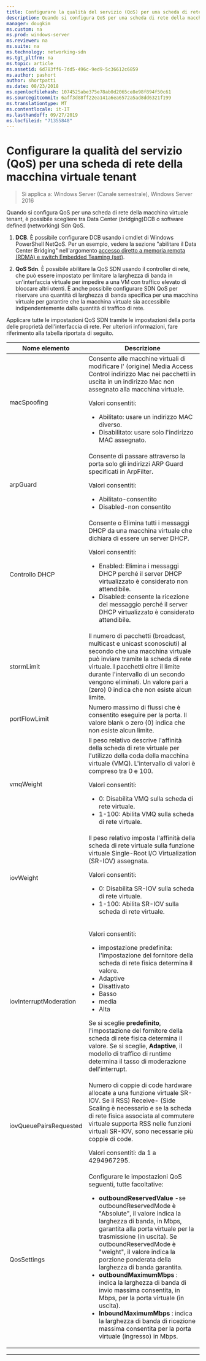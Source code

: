 ```yaml
---
title: Configurare la qualità del servizio (QoS) per una scheda di rete della macchina virtuale tenant
description: Quando si configura QoS per una scheda di rete della macchina virtuale tenant, è possibile scegliere tra Data Center \(bridging\)DCB o software defined \(networking\) Sdn QoS.
manager: dougkim
ms.custom: na
ms.prod: windows-server
ms.reviewer: na
ms.suite: na
ms.technology: networking-sdn
ms.tgt_pltfrm: na
ms.topic: article
ms.assetid: 6d783ff6-7dd5-496c-9ed9-5c36612c6859
ms.author: pashort
author: shortpatti
ms.date: 08/23/2018
ms.openlocfilehash: 1074525abe375e78ab0d2065ce8e98f894f50c61
ms.sourcegitcommit: 6aff3d88ff22ea141a6ea6572a5ad8dd6321f199
ms.translationtype: MT
ms.contentlocale: it-IT
ms.lasthandoff: 09/27/2019
ms.locfileid: "71355848"
---
```

# <a name="configure-quality-of-service-qos-for-a-tenant-vm-network-adapter"></a>Configurare la qualità del servizio (QoS) per una scheda di rete della macchina virtuale tenant

>Si applica a: Windows Server (Canale semestrale), Windows Server 2016

Quando si configura QoS per una scheda di rete della macchina virtuale tenant, è possibile scegliere tra Data Center \(bridging\)DCB o software defined \(networking\) Sdn QoS.

1.  **DCB**. È possibile configurare DCB usando i cmdlet di Windows PowerShell NetQoS. Per un esempio, vedere la sezione "abilitare il Data Center Bridging" nell'argomento [accesso diretto a memoria remota (RDMA) e switch Embedded Teaming (set)](../../../virtualization/hyper-v-virtual-switch/RDMA-and-Switch-Embedded-Teaming.md).

2.  **QoS Sdn**. È possibile abilitare la QoS SDN usando il controller di rete, che può essere impostato per limitare la larghezza di banda in un'interfaccia virtuale per impedire a una VM con traffico elevato di bloccare altri utenti.  È anche possibile configurare SDN QoS per riservare una quantità di larghezza di banda specifica per una macchina virtuale per garantire che la macchina virtuale sia accessibile indipendentemente dalla quantità di traffico di rete.  

Applicare tutte le impostazioni QoS SDN tramite le impostazioni della porta delle proprietà dell'interfaccia di rete. Per ulteriori informazioni, fare riferimento alla tabella riportata di seguito.

|Nome elemento|Descrizione|
|------------|-----------| 
|macSpoofing| Consente alle macchine virtuali di modificare l' \(origine\) Media Access Control indirizzo Mac nei pacchetti in uscita in un indirizzo Mac non assegnato alla macchina virtuale.<p>Valori consentiti:<ul><li>Abilitato: usare un indirizzo MAC diverso.</li><li>Disabilitato: usare solo l'indirizzo MAC assegnato.</li></ul>|
|arpGuard| Consente di passare attraverso la porta solo gli indirizzi ARP Guard specificati in ArpFilter.<p>Valori consentiti:<ul><li>Abilitato-consentito</li><li>Disabled-non consentito</li></ul>|
|Controllo DHCP| Consente o Elimina tutti i messaggi DHCP da una macchina virtuale che dichiara di essere un server DHCP. <p>Valori consentiti:<ul><li>Enabled: Elimina i messaggi DHCP perché il server DHCP virtualizzato è considerato non attendibile.</li><li>Disabled: consente la ricezione del messaggio perché il server DHCP virtualizzato è considerato attendibile.</li></ul>|
|stormLimit| Il numero di pacchetti (broadcast, multicast e unicast sconosciuti) al secondo che una macchina virtuale può inviare tramite la scheda di rete virtuale. I pacchetti oltre il limite durante l'intervallo di un secondo vengono eliminati. Un valore pari a \(zero\) 0 indica che non esiste alcun limite.|
|portFlowLimit| Numero massimo di flussi che è consentito eseguire per la porta. Il valore blank o zero \(0\) indica che non esiste alcun limite. |
|vmqWeight| Il peso relativo descrive l'affinità della scheda di rete virtuale per l'utilizzo della coda della macchina virtuale (VMQ). L'intervallo di valori è compreso tra 0 e 100.<p>Valori consentiti:<ul><li>0: Disabilita VMQ sulla scheda di rete virtuale.</li><li>1-100: Abilita VMQ sulla scheda di rete virtuale.</li></ul>|
|iovWeight| Il peso relativo imposta l'affinità della scheda di rete virtuale sulla funzione virtuale Single-Root I/O Virtualization \(SR-IOV\) assegnata. <p>Valori consentiti:<ul><li>0: Disabilita SR-IOV sulla scheda di rete virtuale.</li><li>1-100: Abilita SR-IOV sulla scheda di rete virtuale.</li></ul>|
|iovInterruptModeration|<p>Valori consentiti:<ul><li>impostazione predefinita: l'impostazione del fornitore della scheda di rete fisica determina il valore.</li><li>Adaptive </li><li>Disattivato </li><li>Basso</li><li>media</li><li>Alta</li></ul><p>Se si sceglie **predefinito**, l'impostazione del fornitore della scheda di rete fisica determina il valore.  Se si sceglie, **Adaptive**, il modello di traffico di runtime determina il tasso di moderazione dell'interrupt.|
|iovQueuePairsRequested| Numero di coppie di code hardware allocate a una funzione virtuale SR-IOV. Se il RSS\) Receive- \(Side Scaling è necessario e se la scheda di rete fisica associata al commutere virtuale supporta RSS nelle funzioni virtuali SR-IOV, sono necessarie più coppie di code. <p>Valori consentiti: da 1 a 4294967295.|
|QosSettings| Configurare le impostazioni QoS seguenti, tutte facoltative: <ul><li>**outboundReservedValue** -se outboundReservedMode è "Absolute", il valore indica la larghezza di banda, in Mbps, garantita alla porta virtuale per la trasmissione (in uscita). Se outboundReservedMode è "weight", il valore indica la porzione ponderata della larghezza di banda garantita.</li><li>**outboundMaximumMbps** : indica la larghezza di banda di invio massima consentita, in Mbps, per la porta virtuale (in uscita).</li><li>**InboundMaximumMbps** : indica la larghezza di banda di ricezione massima consentita per la porta virtuale (ingresso) in Mbps.</li></ul> |

---